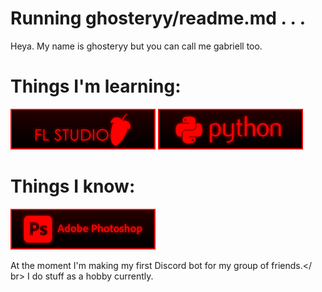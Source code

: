 # Running ghosteryy/readme.md . . .

Heya. My name is ghosteryy but you can call me gabriell too.

# Things I'm learning:

![FL Studio](https://raw.githubusercontent.com/ghosteryy/ghosteryy/main/fl.png)
![Python](https://raw.githubusercontent.com/ghosteryy/ghosteryy/main/python.png)

# Things I know:

![Adobe Photoshop](https://raw.githubusercontent.com/ghosteryy/ghosteryy/main/photoshop.png)

At the moment I'm making my first Discord bot for my group of friends.</ br>
I do stuff as a hobby currently.

<!--
**ghosteryy/ghosteryy** is a ✨ _special_ ✨ repository because its `README.md` (this file) appears on your GitHub profile.

Here are some ideas to get you started:

- 🔭 I’m currently working on ...
- 🌱 I’m currently learning ...
- 👯 I’m looking to collaborate on ...
- 🤔 I’m looking for help with ...
- 💬 Ask me about ...
- 📫 How to reach me: ...
- 😄 Pronouns: ...
- ⚡ Fun fact: ...
-->
